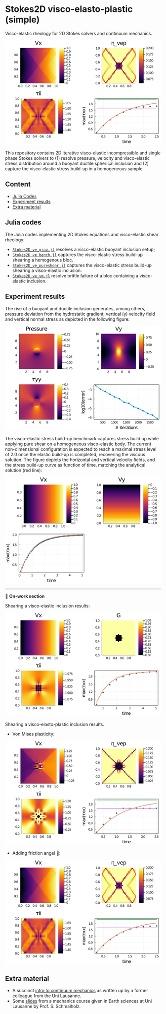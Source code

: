 # Stokes2D visco-elasto-plastic (simple)
Visco-elastic rheology for 2D Stokes solvers and continuum mechanics.

![](docs/output_ve_vm_phi.png)

This repository contains 2D iterative visco-elastic incompressible and single phase Stokes solvers to (1) resolve pressure, velocity and visco-elastic stress distribution around a buoyant ductile spherical inclusion and (2) capture the visco-elastic stress build-up in a homogeneous sample.

## Content
* [Julia Codes](#julia-codes)
* [Experiment results](#experiment-results)
* [Extra material](#extra-material)

## Julia codes
The Julia codes implementing 2D Stokes equations and visco-elastic shear rheology:
- [`Stokes2D_ve_grav.jl`](Stokes2D_ve_grav.jl) resolves a visco-elastic buoyant inclusion setup;
- [`Stokes2D_ve_bench.jl`](Stokes2D_ve_bench.jl) captures the visco-elastic stress build-up shearing a homogenous bloc.
- [`Stokes2D_ve_pureshear.jl`](Stokes2D_ve_pureshear.jl) captures the visco-elastic stress build-up shearing a visco-elastic inclusion.
- [`Stokes2D_ve_vm.jl`](Stokes2D_ve_vm.jl) resolve brittle failure of a bloc containing a visco-elastic inclusion.

## Experiment results
The rise of a buoyant and ductile inclusion generates, among others, pressure deviation from the hydrostatic gradient, vertical (y) velocity field and vertical normal stress as depicted in the following figure:

![](docs/output_ve_grav.png)

The visco-elastic stress build-up benchmark captures stress build up while applying pure shear on a homogeneous visco-elastic body. The current non-dimensional configuration is expected to reach a maximal stress level of 2.0 once the elastic build-up is completed, recovering the viscous solution. The figure depicts the horizontal and vertical velocity fields, and the stress build-up curve as function of time, matching the analytical solution (red line):

![](docs/output_ve_bench.png)

---

🚧 **On-work section**

Shearing a visco-elastic inclusion results:

![](docs/output_ve_pureshear.png)

Shearing a visco-elasto-plastic inclusion results.

- Von Mises plasticity:

![](docs/output_ve_vm.png)

- Adding friction angel 👼:

![](docs/output_ve_vm_phi.png)


## Extra material
- A succinct [intro to continuum mechanics](docs/intro_continuum_mechanics.pdf) as written up by a former colleague from the Uni Lausanne.
- Some [slides](docs/visco-elast_schmalholz_unil.pdf) from a mechanics course given in Earth sciences at Uni Lausanne by Prof. S. Schmalholz.
